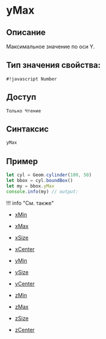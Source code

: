 # yMax

## Описание
Максимальное значение по оси Y.

## Тип значения свойства:
`#!javascript Number`

## Доступ
`Только Чтение`

## Синтаксис
``` javascript
yMax
```
## Пример
``` javascript linenums="1"
let cyl = Geom.cylinder(100, 50)
let bbox = cyl.boundBox()
let my = bbox.yMax
console.info(my) // output:
```
!!! info "См. также"

- [xMin](./xMin.md)

- [xMax](./xMax.md)

- [xSize](./xSize.md)

- [xCenter](./xCenter.md)

- [yMin](./yMin.md)

- [ySize](./ySize.md)

- [yCenter](./yCenter.md)

- [zMin](./zMin.md)

- [zMax](./zMax.md)

- [zSize](./zSize.md)

- [zCenter](./zCenter.md)
